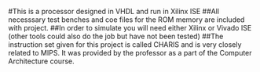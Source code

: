 #This is a processor designed in VHDL and run in Xilinx ISE
##All necesssary test benches and coe files for the ROM memory are included with project.
##In order to simulate you will need either Xilinx or Vivado ISE (other tools could also do the job but have not been tested) 
##The instruction set given for this project is called CHARIS and is very closely related to MIPS. It was provided by the professor as a part of the Computer Architecture course. 


